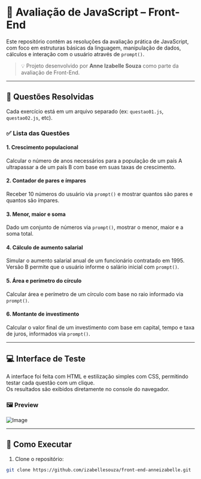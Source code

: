 # 🧠 Avaliação de JavaScript – Front-End

Este repositório contém as resoluções da avaliação prática de JavaScript, com foco em estruturas básicas da linguagem, manipulação de dados, cálculos e interação com o usuário através de `prompt()`.

> 💡 Projeto desenvolvido por **Anne Izabelle Souza** como parte da avaliação de Front-End.

---

## 📌 Questões Resolvidas

Cada exercício está em um arquivo separado (ex: `questao01.js`, `questao02.js`, etc).

### ✅ Lista das Questões

#### 1. **Crescimento populacional**
Calcular o número de anos necessários para a população de um país A ultrapassar a de um país B com base em suas taxas de crescimento.

#### 2. **Contador de pares e ímpares**
Receber 10 números do usuário via `prompt()` e mostrar quantos são pares e quantos são ímpares.

#### 3. **Menor, maior e soma**
Dado um conjunto de números via `prompt()`, mostrar o menor, maior e a soma total.

#### 4. **Cálculo de aumento salarial**
Simular o aumento salarial anual de um funcionário contratado em 1995.  
Versão B permite que o usuário informe o salário inicial com `prompt()`.

#### 5. **Área e perímetro do círculo**
Calcular área e perímetro de um círculo com base no raio informado via `prompt()`.

#### 6. **Montante de investimento**
Calcular o valor final de um investimento com base em capital, tempo e taxa de juros, informados via `prompt()`.

---

## 💻 Interface de Teste

A interface foi feita com HTML e estilização simples com CSS, permitindo testar cada questão com um clique.  
Os resultados são exibidos diretamente no console do navegador.

### 🖼️ Preview

![Image](https://github.com/user-attachments/assets/b2437730-0486-42c6-a7c9-7435c154c18a)

---

## 🚀 Como Executar

1. Clone o repositório:
```bash
git clone https://github.com/izabellesouza/front-end-anneizabelle.git
